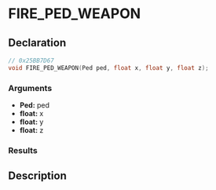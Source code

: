# FIRE_PED_WEAPON

## Declaration
```cpp
// 0x25BB7D67
void FIRE_PED_WEAPON(Ped ped, float x, float y, float z);
```

### Arguments
- **Ped:** ped
- **float:** x
- **float:** y
- **float:** z

### Results

## Description
